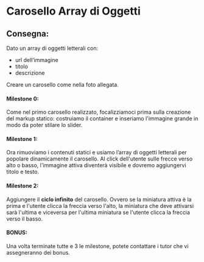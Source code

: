 # Carosello Array di Oggetti

## Consegna:
Dato un array di oggetti letterali con:
 - url dell’immagine
 - titolo
 - descrizione

Creare un carosello come nella foto allegata.
#### Milestone 0:
Come nel primo carosello realizzato, focalizziamoci prima sulla creazione del markup statico: costruiamo il container e inseriamo l'immagine grande in modo da poter stilare lo slider.
#### Milestone 1:
Ora rimuoviamo i contenuti statici e usiamo l’array di oggetti letterali per popolare dinamicamente il carosello.
Al click dell'utente sulle frecce verso alto o basso, l'immagine attiva diventerà visibile e dovremo aggiungervi titolo e testo.
#### Milestone 2:
Aggiungere il **ciclo infinito** del carosello.
Ovvero se la miniatura attiva è la prima e l'utente clicca la freccia verso l'alto, la miniatura che deve attivarsi sarà l'ultima e viceversa per l'ultima miniatura se l'utente clicca la freccia verso il basso.
#### BONUS:
Una volta terminate tutte e 3 le milestone, potete contattare i tutor che vi assegneranno dei bonus.
